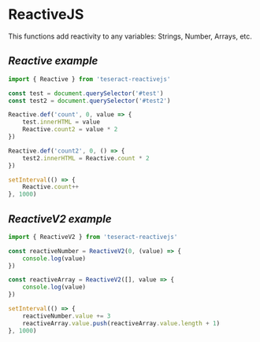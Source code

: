 # ReactiveJS

This functions add reactivity to any variables: Strings, Number, Arrays, etc.

## _Reactive example_

```js
import { Reactive } from 'teseract-reactivejs'

const test = document.querySelector('#test')
const test2 = document.querySelector('#test2')

Reactive.def('count', 0, value => {
    test.innerHTML = value
    Reactive.count2 = value * 2
})

Reactive.def('count2', 0, () => {
    test2.innerHTML = Reactive.count * 2
})

setInterval(() => {
    Reactive.count++
}, 1000)
```

## _ReactiveV2 example_

```js
import { ReactiveV2 } from 'teseract-reactivejs'

const reactiveNumber = ReactiveV2(0, (value) => {
    console.log(value)
})

const reactiveArray = ReactiveV2([], value => {
    console.log(value)
})

setInterval(() => {
    reactiveNumber.value += 3
    reactiveArray.value.push(reactiveArray.value.length + 1)
}, 1000)
```